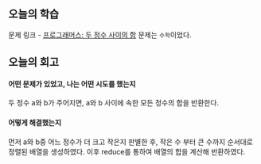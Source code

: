 ## 오늘의 학습
문제 링크 - [프로그래머스: 두 정수 사이의 합](https://school.programmers.co.kr/learn/courses/30/lessons/12912?language=javascript)
문제는 `수학`이었다.


## 오늘의 회고
#### 어떤 문제가 있었고, 나는 어떤 시도를 했는지
두 정수 a와 b가 주어지면, a와 b 사이에 속한 모든 정수의 합을 반환한다.

#### 어떻게 해결했는지
먼저 a와 b중 어느 정수가 더 크고 작은지 판별한 후,
작은 수 부터 큰 수까지 순서대로 정렬된 배열을 생성하였다.
이후 reduce를 통하여 배열의 합을 계산해 반환하였다.
